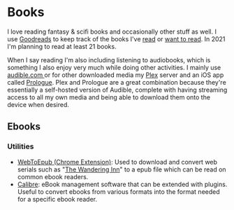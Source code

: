 # Books

I love reading fantasy & scifi books and occasionally other stuff as well. I use [Goodreads](https://www.goodreads.com/aerobless) to keep track of the books I've [read](https://www.goodreads.com/review/list/7725364?shelf=read) or [want to read](https://www.goodreads.com/review/list/7725364?shelf=to-read). In 2021 I'm planning to read at least 21 books.

When I say reading I'm also including listening to audiobooks, which is something I also enjoy very much while doing other activities. I mainly use [audible.com ](http://audible.com/)or for other downloaded media my [Plex](https://www.plex.tv/) server and an iOS app called [Prologue](https://apps.apple.com/us/app/prologue/id1459223267). Plex and Prologue are a great combination because they're essentially a self-hosted version of Audible, complete with having streaming access to all my own media and being able to download them onto the device when desired.



## Ebooks

### Utilities

* [WebToEpub \(Chrome Extension\)](https://chrome.google.com/webstore/detail/webtoepub/akiljllkbielkidmammnifcnibaigelm?hl=en): Used to download and convert web serials such as "[The Wandering Inn](https://wanderinginn.com/)" to a epub file which can be read on common ebook readers.
* [Calibre](https://calibre-ebook.com/): eBook management software that can be extended with plugins. Useful to convert ebooks from various formats into the format needed for a specific ebook reader.



